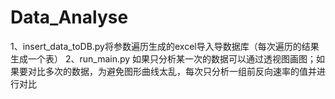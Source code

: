 # Data_Analyse
1、insert_data_toDB.py将参数遍历生成的excel导入导数据库（每次遍历的结果生成一个表）
2、run_main.py 如果只分析某一次的数据可以通过透视图画图；如果要对比多次的数据，为避免图形曲线太乱，每次只分析一组前反向速率的值并进行对比

